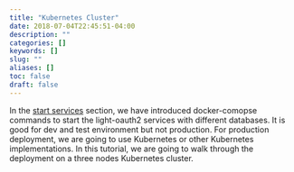 ```yaml
---
title: "Kubernetes Cluster"
date: 2018-07-04T22:45:51-04:00
description: ""
categories: []
keywords: []
slug: ""
aliases: []
toc: false
draft: false
---
```


In the [start services][] section, we have introduced docker-comopse commands to start the light-oauth2 services with different databases. It is good for dev and test environment but not production. For production deployment, we are going to use Kubernetes or other Kubernetes implementations. In this tutorial, we are going to walk through the deployment on a three nodes Kubernetes cluster. 






[start services]: /tutorial/oauth/start/
